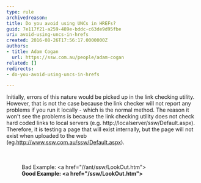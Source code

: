 ```yaml
---
type: rule
archivedreason: 
title: Do you avoid using UNCs in HREFs?
guid: 7e117f21-a259-489e-bddc-c63de9d95fbe
uri: avoid-using-uncs-in-hrefs
created: 2016-08-26T17:56:17.0000000Z
authors:
- title: Adam Cogan
  url: https://ssw.com.au/people/adam-cogan
related: []
redirects:
- do-you-avoid-using-uncs-in-hrefs

---
```



Initially, errors of this nature would be picked up in the link checking utility. However, that is not the case because the link checker will not report any problems if you run it locally - which is the normal method. The reason it won't see the problems&#160;is because the link checking utility does not check hard coded links to local servers (e.g. http&#58;//localserver/ssw/Default.aspx). Therefore, it is testing a page that will exist internally, but the page will not exist when uploaded to the web (eg.<a href="https&#58;//www.ssw.com.au/ssw/Redirect/ssw/sswhome.htm">http&#58;//www.ssw.com.au/ssw/Default.aspx</a>). <br>
<br><excerpt class='endintro'></excerpt><br>
<dd class="ssw15-rteElement-FigureBad">​​Bad Example&#58; &lt;a href=&quot;//ant/ssw/LookOut.htm&quot;&gt;<br></dd><dd class="ssw15-rteElement-FigureGood"><strong>Good Example&#58;&#160;&lt;a href=&quot;/ssw/LookOut.htm&quot;&gt; </strong><br></dd>


